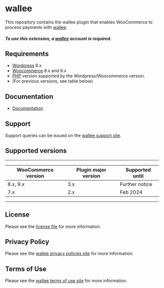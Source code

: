 

# wallee
This repository contains the wallee plugin that enables WooCommerce to process payments with [wallee](https://www.wallee.com).

##### To use this extension, a [wallee](https://app-wallee.com/user/signup)  account is required.

## Requirements

* [Wordpress](https://wordpress.org/) 6.x
* [Woocommerce](https://woocommerce.com/) 8.x and 9.x
* [PHP](http://php.net/) version supported by the Wordpress/Woocommerce version.
* (For previous versions, see table below)

## Documentation

* [Documentation](https://plugin-documentation.wallee.com/wallee-payment/woocommerce/3.3.13/docs/en/documentation.html)

## Support

Support queries can be issued on the [wallee support site](https://app-wallee.com/space/select?target=/support).

## Supported versions

____________________________________________________________________________
| WooCommerce version    | Plugin major version   | Supported until        |
|------------------------|------------------------|------------------------|
| 8.x, 9.x               | 3.x                    | Further notice         |
| 7.x                    | 2.x                    | Feb 2024               |
----------------------------------------------------------------------------

## License

Please see the [license file](https://github.com/wallee-payment/woocommerce/blob/3.3.13/LICENSE) for more information.

## Privacy Policy

Please see the [wallee privacy policies site](https://en.wallee.com/legal/privacy-policy) for more information.

## Terms of Use

Please see the [wallee terms of use site](https://en.wallee.com/legal/agb) for more information.
